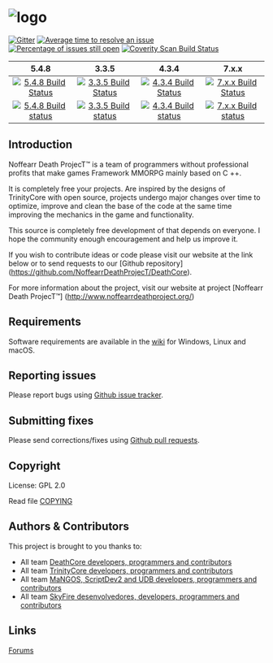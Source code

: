 # ![logo](https://camo.githubusercontent.com/831d9a457a380e21ef52d682a578f5385058c8d8/687474703a2f2f692e696d6775722e636f6d2f556573316774432e706e67)
[![Gitter](https://badges.gitter.im/NoffearrDeathProjecT/DeathCore.svg)](https://gitter.im/NoffearrDeathProjecT/DeathCore?utm_source=badge&utm_medium=badge&utm_campaign=pr-badge) [![Average time to resolve an issue](http://isitmaintained.com/badge/resolution/NoffearrDeathProjecT/DeathCore.svg)](http://isitmaintained.com/project/NoffearrDeathProjecT/DeathCore "Average time to resolve an issue") [![Percentage of issues still open](http://isitmaintained.com/badge/open/NoffearrDeathProjecT/DeathCore.svg)](http://isitmaintained.com/project/NoffearrDeathProjecT/DeathCore "Percentage of issues still open")
[![Coverity Scan Build Status](https://scan.coverity.com/projects/10635/badge.svg)]("https://scan.coverity.com/projects/noffearrdeathproject-deathcore)

5.4.8 | 3.3.5 | 4.3.4 | 7.x.x
:------------: | :------------: | :------------: | :------------:
[![5.4.8 Build Status](https://travis-ci.org/NoffearrDeathProjecT/DeathCore.svg?branch=5.4.8)](https://travis-ci.org/NoffearrDeathProjecT/DeathCore/builds) |[![3.3.5 Build Status](https://travis-ci.org/NoffearrDeathProjecT/DeathCore.svg?branch=3.3.5)](https://travis-ci.org/NoffearrDeathProjecT/DeathCore/builds) | [![4.3.4 Build Status](https://travis-ci.org/NoffearrDeathProjecT/DeathCore.svg?branch=4.3.4)](https://travis-ci.org/NoffearrDeathProjecT/DeathCore/builds) | [![7.x.x Build Status](https://travis-ci.org/NoffearrDeathProjecT/DeathCore.svg?branch=7.x.x)](https://travis-ci.org/NoffearrDeathProjecT/DeathCore/builds)
[![5.4.8 Build status](https://ci.appveyor.com/api/projects/status/qfnroow5ul7x7m86/branch/5.4.8?svg=true)](https://ci.appveyor.com/project/Bodeguero/deathcore/branch/5.4.8) | [![3.3.5 Build status](https://ci.appveyor.com/api/projects/status/qfnroow5ul7x7m86/branch/3.3.5?svg=true)](https://ci.appveyor.com/project/Bodeguero/deathcore/branch/3.3.5) | [![4.3.4 Build status](https://ci.appveyor.com/api/projects/status/qfnroow5ul7x7m86/branch/4.3.4?svg=true)](https://ci.appveyor.com/project/Bodeguero/deathcore/branch/4.3.4) | [![7.x.x Build status](https://ci.appveyor.com/api/projects/status/qfnroow5ul7x7m86/branch/7.x.x?svg=true)](https://ci.appveyor.com/project/Bodeguero/deathcore/branch/7.x.x)

## Introduction

Noffearr Death ProjecT™ is a team of programmers without professional profits that make games Framework MMORPG mainly based on C ++. 

It is completely free your projects. Are inspired by the designs of TrinityCore with open source, projects undergo major changes over time to optimize, improve and clean the base of the code at the same time improving the mechanics in the game and functionality.

This source is completely free development of that depends on everyone. I hope the community enough encouragement and help us improve it.

If you wish to contribute ideas or code please visit our website at the link below or to send requests to our [Github repository] (https://github.com/NoffearrDeathProjecT/DeathCore).

For more information about the project, visit our website at project [Noffearr Death ProjecT™] (http://www.noffearrdeathproject.org/)


## Requirements

Software requirements are available in the [wiki](http://wiki.noffearrdeathproject.org/) for
Windows, Linux and macOS.


## Reporting issues

Please report bugs using [Github issue tracker](https://github.com/NoffearrDeathProjecT/DeathCore/issues).


## Submitting fixes

Please send corrections/fixes using [Github pull requests](https://github.com/NoffearrDeathProjecT/DeathCore/pulls).


## Copyright

License: GPL 2.0

Read file [COPYING](COPYING)


## Authors &amp; Contributors

This project is brought to you thanks to:

- All team [DeathCore developers, programmers and contributors](https://github.com/NoffearrDeathProjecT/DeathCore/graphs/contributors)
- All team [TrinityCore developers, programmers and contributors](https://github.com/TrinityCore/TrinityCore/blob/3.3.5/THANKS)
- All team [MaNGOS, ScriptDev2 and UDB developers, programmers and contributors](https://github.com/cmangos/mangos-wotlk/blob/master/AUTHORS.md)
- All team [SkyFire desenvolvedores, developers, programmers and contributors](https://github.com/ProjectSkyfire/SkyFire.548/blob/master/THANKS.md)


## Links

[Forums](http://www.community.noffearrdeathproject.org/)

